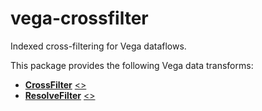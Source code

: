 # vega-crossfilter

Indexed cross-filtering for Vega dataflows.

This package provides the following Vega data transforms:

- [**CrossFilter**](https://vega.github.io/vega/docs/transforms/crossfilter/) [&lt;&gt;](https://github.com/vega/vega/blob/master/packages/vega-crossfilter/src/CrossFilter.js "Source")
- [**ResolveFilter**](https://vega.github.io/vega/docs/transforms/resolvefilter/) [&lt;&gt;](https://github.com/vega/vega/blob/master/packages/vega-crossfilter/src/ResolveFilter.js "Source")
